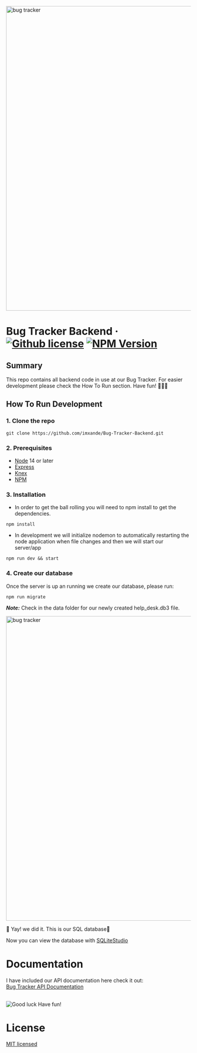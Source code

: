 <img src="https://media.giphy.com/media/Yuvl9zDgVNCcU/giphy.gif" alt="bug tracker" width="830">

# Bug Tracker Backend &middot; [![Github license](https://img.shields.io/github/license/imxande/Bug-Tracker-Backend?color=blue)](https://github.com/imxande/Bug-Tracker-Backend/blob/8e38470749adaf959381c267d6d590240e8dbace/README.md) [![NPM Version](https://img.shields.io/npm/v/npm?logo=npm)](https://www.npmjs.com)

## Summary

This repo contains all backend code in use at our Bug Tracker. For easier development please check the How To Run section. Have fun! 💖💖💖

## How To Run Development

### 1. Clone the repo

```
git clone https://github.com/imxande/Bug-Tracker-Backend.git
```

### 2. Prerequisites

- [Node](https://nodejs.org/en/) 14 or later
- [Express](https://expressjs.com/)
- [Knex](http://knexjs.org/)
- [NPM](https://docs.npmjs.com/)

### 3. Installation

- In order to get the ball rolling you will need to npm install to get the dependencies.

```
npm install
```

- In development we will initialize nodemon to automatically restarting the node application when file changes and then we will start our server/app

```
npm run dev && start
```

### 4. Create our database

Once the server is up an running we create our database, please run:

```
npm run migrate
```

**_Note:_** Check in the data folder for our newly created help_desk.db3 file.

<img src="https://media.giphy.com/media/S8r6dMPZHQfK5gpJwM/giphy.gif" alt="bug tracker" width="830">

👏 Yay! we did it. This is our SQL database👏

Now you can view the database with [SQLiteStudio](https://sqlitestudio.pl/)

# Documentation

I have included our API documentation here check it out: <br>
[Bug Tracker API Documentation](https://aesthetic-gecko-506323.netlify.app/)<br><br>

![Good luck Have fun!](https://media.giphy.com/media/W23aKzDl1OFRAcki9z/giphy.gif)

# License

[MIT licensed](./LICENSE)
